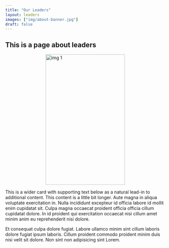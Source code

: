 ```yaml
---
title: "Our Leaders"
layout: leaders
images: ["img/about-banner.jpg"]
draft: false
---
```


## This is a page about leaders

<div>
  <img src="https://www.ninjaonlinedating.com/blog/wp-content/uploads/2019/08/SmileModifiedKRAK.jpg" alt="img 1" style="display: block; margin-left: auto; margin-right: auto; height:410px; width:250px"></img>
  <p class="card-text">
    This is a wider card with supporting text below as a natural lead-in to additional content. This content is a little bit longer. Aute magna in aliqua voluptate exercitation in. Nulla incididunt excepteur id officia labore id mollit enim cupidatat sit. Culpa magna occaecat proident officia officia cillum cupidatat dolore. In id proident qui exercitation occaecat nisi cillum amet minim anim eu reprehenderit nisi dolore.
  </p>
  <p class="card-text">
    Et consequat culpa dolore fugiat. Labore ullamco minim sint cillum laboris dolore fugiat ipsum laboris. Cillum proident commodo proident minim duis nisi velit sit dolore. Non sint non adipisicing sint Lorem.
  </p>
</div>

<!-- iterate through a list of leaders with a picture and description with Hugo templating -->